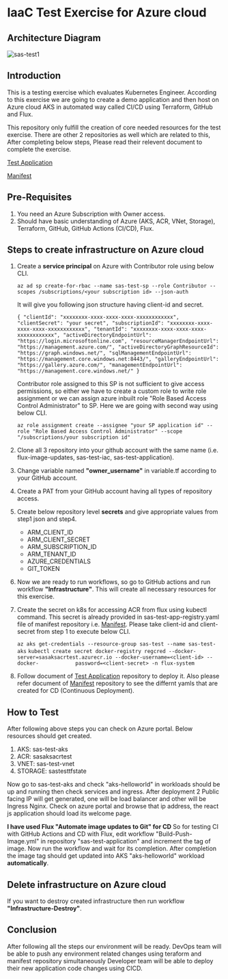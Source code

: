 # IaaC Test Exercise for Azure cloud

## Architecture Diagram

![sas-test1](https://github.com/prashantchamps/sas-test-iac/assets/42674656/ad6ae4d0-e0e2-4d68-b3d9-94f8529e50aa)

## Introduction
This is a testing exercise which evaluates Kubernetes Engineer. According to this exercise we are going to create a demo application and then host on Azure cloud AKS in automated way called CI/CD using Terraform, GitHub and Flux.

This repository only fulfill the creation of core needed resources for the test exercise. There are other 2 repositories as well which are related to this, After completing below steps, Please read their relevent document to complete the exercise. 

[Test Application](https://github.com/prashantchamps/sas-test-application/blob/main/README.md)

[Manifest](https://github.com/prashantchamps/flux-image-updates/blob/main/README.md)

## Pre-Requisites
1) You need an Azure Subscription with Owner access. 
2) Should have basic understanding of Azure (AKS, ACR, VNet, Storage), Terraform, GitHub, GitHub Actions (CI/CD), Flux.

## Steps to create infrastructure on Azure cloud
1) Create a **service principal** on Azure with Contributor role using below CLI.

   `az ad sp create-for-rbac --name sas-test-sp --role Contributor --scopes /subscriptions/<your subscription id> --json-auth`

   It will give you following json structure having client-id and secret.

   `{
     "clientId": "xxxxxxxx-xxxx-xxxx-xxxx-xxxxxxxxxxxx",
     "clientSecret": "your secret",
     "subscriptionId": "xxxxxxxx-xxxx-xxxx-xxxx-xxxxxxxxxxxx",
     "tenantId": "xxxxxxxx-xxxx-xxxx-xxxx-xxxxxxxxxxxx",
     "activeDirectoryEndpointUrl": "https://login.microsoftonline.com",
     "resourceManagerEndpointUrl": "https://management.azure.com/",
     "activeDirectoryGraphResourceId": "https://graph.windows.net/",
     "sqlManagementEndpointUrl": "https://management.core.windows.net:8443/",
     "galleryEndpointUrl": "https://gallery.azure.com/",
     "managementEndpointUrl": "https://management.core.windows.net/"
   }`

   Contributor role assigned to this SP is not sufficient to give access permissions, so either we have to create a custom role to write     role assignment or we can assign azure inbuilt role "Role Based Access Control Administrator" to SP. Here we are going with second way    using below CLI.

   `az role assignment create --assignee "your SP application id" --role "Role Based Access Control Administrator" --scope 
   "/subscriptions/your subscription id"`
   
3) Clone all 3 repository into your github account with the same name (i.e. flux-image-updates, sas-test-iac, sas-test-application).
4) Change variable named **"owner_username"** in variable.tf according to your GitHub account.
5) Create a PAT from your GitHub account having all types of repository access.
6) Create below repository level **secrets** and give appropriate values from step1 json and step4.
   - ARM_CLIENT_ID
   - ARM_CLIENT_SECRET
   - ARM_SUBSCRIPTION_ID
   - ARM_TENANT_ID
   - AZURE_CREDENTIALS
   - GIT_TOKEN
7) Now we are ready to run workflows, so go to GitHub actions and run workflow **"Infrastructure"**. This will create all necessary          resources for this exercise.
8) Create the secret on k8s for accessing ACR from flux using kubectl command. This secret is already provided in sas-test-app-registry.yaml file of manifest repository i.e. [Manifest](https://github.com/prashantchamps/flux-image-updates). Please take client-id and client-secret from step 1 to execute below CLI.

   `az aks get-credentials --resource-group sas-test --name sas-test-aks`
   `kubectl create secret docker-registry regcred --docker-server=sasaksacrtest.azurecr.io --docker-username=<client-id> --docker-            password=<client-secret> -n flux-system`
9) Follow document of [Test Application](https://github.com/prashantchamps/sas-test-application/blob/main/README.md) repository to           deploy it. Also please refer document of [Manifest](https://github.com/prashantchamps/flux-image-updates/blob/main/README.md)             repository to see the differnt yamls that are created for CD (Continuous Deployment).

## How to Test
After following above steps you can check on Azure portal. Below resources should get created.
1) AKS: sas-test-aks
2) ACR: sasaksacrtest
3) VNET: sas-test-vnet
4) STORAGE: sastesttfstate

Now go to sas-test-aks and check "aks-helloworld" in workloads should be up and running then check services and ingress.
After deployment 2 Public facing IP will get generated, one will be load balancer and other will be Ingress Nginx. Check on azure portal and browse that ip address, the react js application should load its welcome page.

**I have used Flux "Automate image updates to Git" for CD**
So for testing CI with GitHub Actions and CD with Flux, edit workflow "Build-Push-Image.yml" in repository "sas-test-application" and increment the tag of image. Now run the workflow and wait for its completion. After completion the image tag should get updated into AKS "aks-helloworld" workload **automatically**.

## Delete infrastructure on Azure cloud
If you want to destroy created infrastructure then run workflow **"Infrastructure-Destroy"**.

## Conclusion
After following all the steps our environment will be ready. DevOps team will be able to push any environment related changes using teraform and manifest repository simultaneously Developer team will be able to deploy their new application code changes using CICD.

